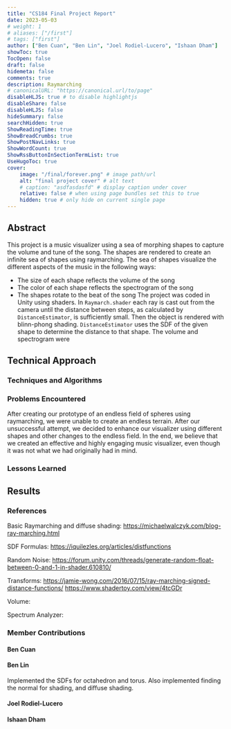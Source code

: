 ```yaml
---
title: "CS184 Final Project Report"
date: 2023-05-03
# weight: 1
# aliases: ["/first"]
# tags: ["first"]
author: ["Ben Cuan", "Ben Lin", "Joel Rodiel-Lucero", "Ishaan Dham"]
showToc: true
TocOpen: false
draft: false
hidemeta: false
comments: true
description: Raymarching
# canonicalURL: "https://canonical.url/to/page"
disableHLJS: true # to disable highlightjs
disableShare: false
disableHLJS: false
hideSummary: false
searchHidden: true
ShowReadingTime: true
ShowBreadCrumbs: true
ShowPostNavLinks: true
ShowWordCount: true
ShowRssButtonInSectionTermList: true
UseHugoToc: true
cover:
    image: "/final/forever.png" # image path/url
    alt: "final project cover" # alt text
    # caption: "asdfasdasfd" # display caption under cover
    relative: false # when using page bundles set this to true
    hidden: true # only hide on current single page
---
```


## Abstract

This project is a music visualizer using a sea of morphing shapes to capture the volume and tune of the song. The shapes are rendered to create an infinite sea of shapes using raymarching. The sea of shapes visualize the different aspects of the music in the following ways:
* The size of each shape reflects the volume of the song
* The color of each shape reflects the spectrogram of the song
* The shapes rotate to the beat of the song
The project was coded in Unity using shaders. In `Raymarch.shader` each ray is cast out from the camera until the distance between steps, as calculated by `DistanceEstimator`, is sufficiently small. Then the object is rendered with blinn-phong shading. `DistanceEstimator` uses the SDF of the given shape to determine the distance to that shape. The volume and spectrogram were 

## Technical Approach

### Techniques and Algorithms

### Problems Encountered

After creating our prototype of an endless field of spheres using raymarching, we were unable to create an endless terrain. After our unsuccessful attempt, we decided to enhance our visualizer using different shapes and other changes to the endless field. In the end, we believe that we created an effective and highly engaging music visualizer, even though it was not what we had originally had in mind.

### Lessons Learned

## Results

### References

Basic Raymarching and diffuse shading:
https://michaelwalczyk.com/blog-ray-marching.html

SDF Formulas:
https://iquilezles.org/articles/distfunctions

Random Noise:
https://forum.unity.com/threads/generate-random-float-between-0-and-1-in-shader.610810/

Transforms:
https://jamie-wong.com/2016/07/15/ray-marching-signed-distance-functions/
https://www.shadertoy.com/view/4tcGDr

Volume:

Spectrum Analyzer:

### Member Contributions

#### Ben Cuan

#### Ben Lin
Implemented the SDFs for octahedron and torus. Also implemented finding the normal for shading, and diffuse shading.

#### Joel Rodiel-Lucero

#### Ishaan Dham